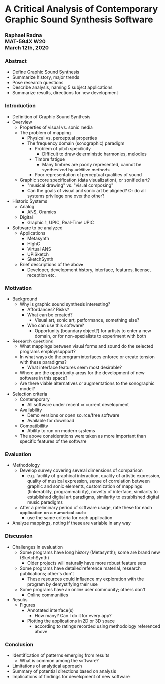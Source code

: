 # A Critical Analysis of Contemporary Graphic Sound Synthesis Software
### Raphael Radna<br>MAT-594X W20<br>March 12th, 2020

### Abstract
* Define Graphic Sound Synthesis
* Summarize history, major trends
* Pose research questions
* Describe analysis, naming 5 subject applications
* Summarize results, directions for new development

### Introduction
* Definition of Graphic Sound Synthesis
* Overview
	* Properties of visual vs. sonic media
	* The problem of mapping
		* Physical vs. perceptual properties
		* The frequency domain (sonographic) paradigm
			* Problem of pitch specificity
				* Difficult to draw deterministic harmonies, melodies
			* Timbre fatigue
				* Many timbres are poorly represented, cannot be synthesized by additive methods
			* Poor representation of perceptual qualities of sound
	* Graphic score specification (data visualization), or sonified art?
		* "musical drawing" vs. "visual composing"
		* Can the goals of visual and sonic art be aligned? Or do all systems privilege one over the other?
* Historic Systems
	* Analog
		* ANS, Oramics
	* Digital
		* Graphic 1, UPIC, Real-Time UPIC
* Software to be analyzed
	* Applications
		* Metasynth
		* HighC
		* Virtual ANS
		* UPISketch
		* SketchSynth
	* Brief descriptions of the above
		* Developer, development history, interface, features, license, reception etc.

### Motivation
* Background
	* Why is graphic sound synthesis interesting?
		* Affordances? Risks?
		* What can be created?
			* Visual art, sonic art, performance, something else?
		* Who can use this software?
			* Opportunity (boundary object?) for artists to enter a new domain, or for non-specialists to experiment with both
* Research questions
	* What mappings between visual forms and sound do the selected programs employ/support?
	* In what ways do the program interfaces enforce or create tension with these paradigms?
		* What interface features seem most desirable?
	* Where are the opportunity areas for the development of new software in this space?
	* Are there viable alternatives or augmentations to the sonographic model?
* Selection criteria
	* Contemporary
		* All software under recent or current development
	* Availability
		* Demo versions or open source/free software
		* Available for download
	* Compatibillity
		* Ability to run on modern systems
	* The above considerations were taken as more important than specific features of the software

### Evaluation
* Methodology
	* Develop survey covering several dimensions of comparison
		* e.g. facility of graphical interaction, quality of artistic expression, quality of musical expression, sense of correlation between graphic and sonic elements, customization of mappings (tinkerablity, programmability), novelty of interface, similarity to established digital art paradigms, similarity to established digital music paradigms
	* After a preliminary period of software usage, rate these for each application on a numerical scale
		* use the same criteria for each application
* Analyze mappings, noting if these are variable in any way


### Discussion
* Challenges in evaluation
	* Some programs have long history (Metasynth); some are brand new (SketchSynth)
		* Older projects will naturally have more robust feature sets
	* Some programs have detailed reference material, research publications; other's don't
		* These resources could influence my exploration with the program by demystifying their use
	* Some programs have an online user community; others don't
		* Online communities
* Results
	* Figures
		* Annotated interface(s)
			* How many? Can I do it for every app?
		* Plotting the applications in 2D or 3D space
			* according to ratings recorded using methodology referenced above

### Conclusion
* Identification of patterns emerging from results
	* What is common among the software?
* Limitations of analytical approach
* Summary of potential directions based on analysis
* Implications of findings for development of new software